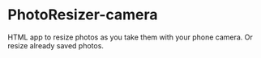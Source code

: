 # PhotoResizer-camera
HTML app to resize photos as you take them with your phone camera. Or resize already saved photos. 
